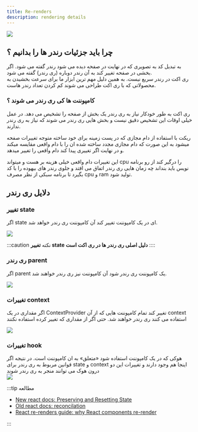 ```yaml
---
title: Re-renders
description: rendering details
---
```


![](../images/rerender.png)

## چرا باید جزئیات رندر ها را بدانیم ؟

به تبدیل کد به تصویری که در نهایت در صفحه دیده می شود رندر گفته می شود. اگر بخشی در صفحه تغییر کند به آن رندر دوباره (ری رندر) گفته می شود.  
ری اکت در رندر سریع نیست. به همین دلیل مهم ترین ابزار ما برای سرعت بخشیدن به محصولاتی که با ری اکت طراحی می شوند کم کردن تعداد رندر هاست.

### کامپوننت ها کی ری رندر می شوند ؟

ری اکت به طور خودکار نیاز به ری رندر یک بخش از صفحه را تشخیص می دهد. در عمل خیلی اوقات این تشخیص دقیق نیست و بخش هایی ری رندر می شوند که نیاز به ری رندر ندارند.

ریکت با استفاده از دام مجازی که در پست زمینه برای خود ساخته متوجه تغییرات صفحه میشود به این صورت که دام مجازی مجدد ساخته شده ان را با دام واقعی مقایسه میکند و در نهایت اگر تغییری پیدا کند دام واقعی را تغییر میدهد. 

این تغییرات دام واقعی خیلی هزینه بر هست و میتواند cpu را درگیر کند از رو برنامه نویس باید بنداند چه زمان هایی ری رندر اتفاق می افتد و جلوی رندر های بیهوده را با کد بگیرد تا برنامه سبکی از نظر مصرف cpu و ram تولید شود.


## دلایل ری رندر

### تغییر state

اگر state ای در یک کامپوننت تغییر کند آن کامپوننت ری رندر خواهد شد.  

![](../images/rerender1.png)

:::caution نکته
**تغییر state دلیل اصلی ری رندر ها در ری اکت است**
::::


### ری رندر parent

اگر parent یک کامپوننت ری رندر شود آن کامپوننت نیز ری رندر خواهند شد.

![](../images/rerender2.png)

### تغییرات context

اگر مقداری در یک ContextProvider تغییر کند تمام کامپوننت هایی که از آن context استفاده می کنند ری رندر خواهند شد. حتی اگر از مقداری که تغییر کرده استفاده نکنند

![](../images/rerender3.png)

### تغییرات hook

هوکی که در یک کامپوننت استفاده شود «متعلق» به ان کامپوننت است. در نتیجه اگر قوانین مربوط به ری رندر برای state و context اینجا هم وجود دارند و تغییرات این دو درون هوک می توانند منجر به ری رندر شوند  
![](../images/rerender4.png)

:::tip مطالعه

-   [New react docs: Preserving and Resetting State](https://react.dev/learn/preserving-and-resetting-state)
-   [Old react docs: reconcilation](https://legacy.reactjs.org/docs/reconciliation.html)
-   [React re-renders guide: why React components re-render](https://dev.to/adevnadia/react-re-renders-guide-why-components-re-render-4ml)

:::
